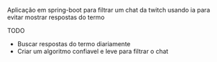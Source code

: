 Aplicação em spring-boot para filtrar um chat da twitch usando ia para evitar mostrar respostas do termo


TODO
- Buscar respostas do termo diariamente
- Criar um algoritmo confiavel e leve para filtrar o chat
